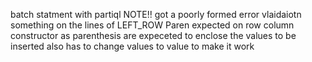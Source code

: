 batch statment with partiql NOTE!! got a poorly formed error vlaidaiotn something on the lines of  LEFT_ROW Paren expected on row column constructor as parenthesis are expeceted to enclose the values to be inserted also has to change values to value to make it work 